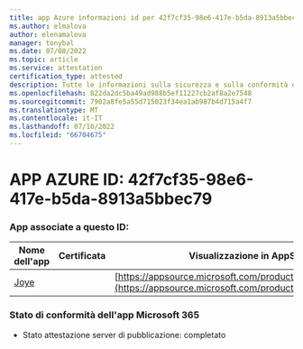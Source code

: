 ```yaml
---
title: app Azure informazioni id per 42f7cf35-98e6-417e-b5da-8913a5bbec79
ms.author: elmalova
author: elenamalova
manager: tonybal
ms.date: 07/08/2022
ms.topic: article
ms.service: attestation
certification_type: attested
description: Tutte le informazioni sulla sicurezza e sulla conformità disponibili per 42f7cf35-98e6-417e-b5da-8913a5bbec79.
ms.openlocfilehash: 822da2dc5ba49ad988b5ef11227cb2af8a2e7548
ms.sourcegitcommit: 7902a8fe5a55d715023f34ea1ab987b4d715a4f7
ms.translationtype: MT
ms.contentlocale: it-IT
ms.lasthandoff: 07/10/2022
ms.locfileid: "66704675"
---
```

# <a name="azure-app-id-42f7cf35-98e6-417e-b5da-8913a5bbec79"></a>APP AZURE ID: 42f7cf35-98e6-417e-b5da-8913a5bbec79


### <a name="apps-associated-with-this-id"></a>App associate a questo ID:
| **Nome dell'app** | **Certificata** | **Visualizzazione in AppSource** |
|--------------|---------------|-----------------------|
| [Joye](../forward/WA200003413.md) |  | [https://appsource.microsoft.com/product/office/WA200003413](https://appsource.microsoft.com/product/office/WA200003413) |

### <a name="microsoft-365-app-compliance-status"></a>Stato di conformità dell'app Microsoft 365
- Stato attestazione server di pubblicazione: completato

